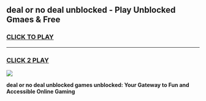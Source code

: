 
## deal or no deal unblocked - Play Unblocked Gmaes & Free
<h3>
<a href="https://news.freeplayer.one?title=deal_or_no_deal_unblocked&ref=16F">CLICK TO PLAY</a></h3>
<hr>

<h3>
<a href="https://news.freeplayer.one?title=deal_or_no_deal_unblocked&ref=16F">CLICK 2 PLAY</a>
  
</h3>

<a href="https://news.freeplayer.one?title=deal_or_no_deal_unblocked&ref=16F/"><img src="https://clearcache.store/games.png"></a>


**deal or no deal unblocked games unblocked: Your Gateway to Fun and Accessible Online Gaming**
